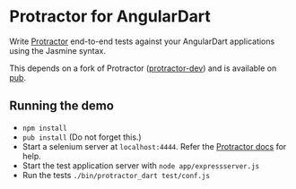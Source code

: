 # Protractor for AngularDart

Write [Protractor](http://github.com/angular/protractor)
end-to-end tests against your AngularDart applications using
the Jasmine syntax.

This depends on a fork of Protractor
([protractor-dev](https://www.npmjs.org/package/protractor-dev))
and is available on [pub](https://pub.dartlang.org/packages/protractor).

## Running the demo
-   `npm install`
-   `pub install` (Do not forget this.)
-   Start a selenium server at `localhost:4444`.  Refer the [Protractor
    docs](https://github.com/angular/protractor/#appendix-a-setting-up-a-standalone-selenium-server)
    for help.
-   Start the test application server with `node app/expressserver.js`
-   Run the tests `./bin/protractor_dart test/conf.js`
